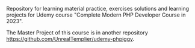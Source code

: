 Repository for learning material practice, exercises solutions and learning projects for Udemy course "Complete Modern PHP Developer Course in 2023".

The Master Project of this course is in another repository https://github.com/UnrealTemplier/udemy-phpiggy.
